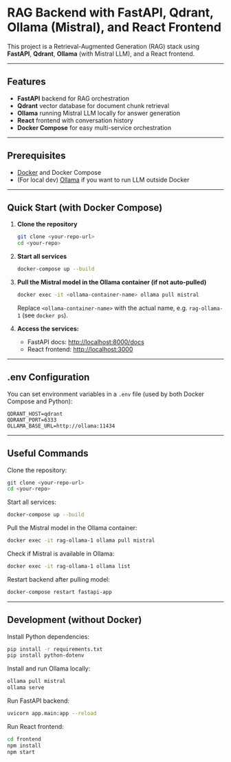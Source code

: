 # RAG Backend with FastAPI, Qdrant, Ollama (Mistral), and React Frontend

This project is a Retrieval-Augmented Generation (RAG) stack using **FastAPI**, **Qdrant**, **Ollama** (with Mistral LLM), and a React frontend.

---

## Features

- **FastAPI** backend for RAG orchestration
- **Qdrant** vector database for document chunk retrieval
- **Ollama** running Mistral LLM locally for answer generation
- **React** frontend with conversation history
- **Docker Compose** for easy multi-service orchestration

---

## Prerequisites

- [Docker](https://www.docker.com/get-started) and Docker Compose
- (For local dev) [Ollama](https://ollama.com/download) if you want to run LLM outside Docker

---

## Quick Start (with Docker Compose)

1. **Clone the repository**

   ```bash
   git clone <your-repo-url>
   cd <your-repo>
   ```

2. **Start all services**

   ```bash
   docker-compose up --build
   ```

3. **Pull the Mistral model in the Ollama container (if not auto-pulled)**

   ```bash
   docker exec -it <ollama-container-name> ollama pull mistral
   ```

   Replace `<ollama-container-name>` with the actual name, e.g. `rag-ollama-1` (see `docker ps`).

4. **Access the services:**
   - FastAPI docs: [http://localhost:8000/docs](http://localhost:8000/docs)
   - React frontend: [http://localhost:3000](http://localhost:3000)

---

## .env Configuration

You can set environment variables in a `.env` file (used by both Docker Compose and Python):

```env
QDRANT_HOST=qdrant
QDRANT_PORT=6333
OLLAMA_BASE_URL=http://ollama:11434
```

---

## Useful Commands

Clone the repository:

```bash
git clone <your-repo-url>
cd <your-repo>
```

Start all services:

```bash
docker-compose up --build
```

Pull the Mistral model in the Ollama container:

```bash
docker exec -it rag-ollama-1 ollama pull mistral
```

Check if Mistral is available in Ollama:

```bash
docker exec -it rag-ollama-1 ollama list
```

Restart backend after pulling model:

```bash
docker-compose restart fastapi-app
```

---

## Development (without Docker)

Install Python dependencies:

```bash
pip install -r requirements.txt
pip install python-dotenv
```

Install and run Ollama locally:

```bash
ollama pull mistral
ollama serve
```

Run FastAPI backend:

```bash
uvicorn app.main:app --reload
```

Run React frontend:

```bash
cd frontend
npm install
npm start
```
